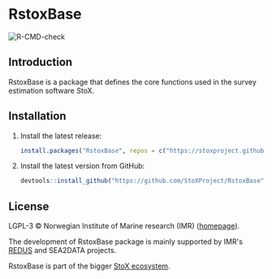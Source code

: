 # RstoxBase

![R-CMD-check](https://github.com/StoXProject/RstoxBase/workflows/R-CMD-check/badge.svg)

## Introduction

RstoxBase is a package that defines the core functions used in the survey estimation software StoX.

## Installation

1. Install the latest release:
    ```r
    install.packages("RstoxBase", repos = c("https://stoxproject.github.io/repo", getOption("repos")))
    ```

2. Install the latest version from GitHub:
    ```r
    devtools::install_github("https://github.com/StoXProject/RstoxBase")
    ```

## License

LGPL-3 © Norwegian Institute of Marine research (IMR) ([homepage](https://www.hi.no/en)).

The development of RstoxBase package is mainly supported by IMR's [REDUS](http://www.redus.no) and SEA2DATA projects.

RstoxBase is part of the bigger [StoX ecosystem](https://stoxproject.github.io).
